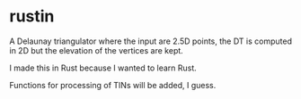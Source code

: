 # rustin

A Delaunay triangulator where the input are 2.5D points, the DT is computed in 2D but the elevation of the vertices are kept.

I made this in Rust because I wanted to learn Rust.

Functions for processing of TINs will be added, I guess.

